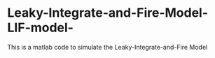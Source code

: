 # Leaky-Integrate-and-Fire-Model-LIF-model-
This is a matlab code to simulate the Leaky-Integrate-and-Fire Model
